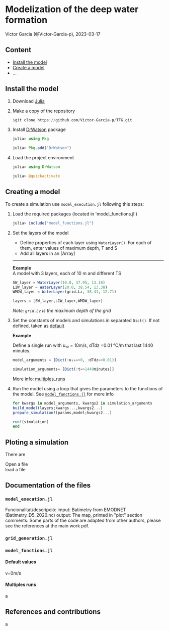 # Modelization of the deep water formation

Victor Garcia (@Victor-Garcia-p), 2023-03-17

## Content

* [Install the model](#install-the-model)
* [Create a model](#creating-a-model)
* ...

## Install the model

1. Download [Julia](https://julialang.org/downloads/)
2. Make a copy of the repository

      ```julia
    $git clone https://github.com/Victor-Garcia-p/TFG.git
   ```

3. Install [DrWatson](https://github.com/JuliaDynamics/DrWatson.jl) package

    ```julia
    julia> using Pkg

    julia> Pkg.add("DrWatson")
   ```

4. Load the project environment

    ```julia
    julia> using DrWatson

    julia> @quickactivate
   ```

## Creating a model

To create a simulation use `model_execution.jl` following this steps:

1. Load the required packages (located in 'model_functions.jl')

   ```julia
   julia> include("model_functions.jl")
   ```

2. Set the layers of the model
    * Define properties of each layer using  `WaterLayer()`. For each of them, enter values of maximum depth, T and S
    * Add all layers in an [Array]  
  
    ---

    **Example**  
        A model with 3 layers, each of 10 m and different TS

    ```julia
   SW_layer = WaterLayer(10.0, 37.95, 13.18)
    LIW_layer = WaterLayer(20.0, 38.54, 13.38)
    WMDW_layer = WaterLayer(grid.Lz, 38.41, 12.71)

    layers = [SW_layer,LIW_layer,WMDW_layer]
   ```

    _Note: `grid.Lz` is the maximum depth of the grid_

3. Set the constants of models and simulations in separated `Dict()`. If not defined, taken as [default](#default-values)

    **Example**

    Define a single run with u₁₀ = 10m/s, dTdz =0.01 °C/m that last 1440 minutes.
  
    ```julia
    model_arguments = [Dict(:u₁₀=>0, :dTdz=>0.01)]

    simulation_arguments= [Dict(:t=>1440minutes)]
   ```

   More info: [multiples_runs](#multiples-runs)

4. Run the model using a loop that gives the parameters to the functions of the model. See [`model_functions.jl`](#model_functionsjl) for more info

    ```julia
   for kwargs in model_arguments, kwargs2 in simulation_arguments
    build_model(layers;kwargs...,kwargs2...)
    prepare_simulation!(params,model;kwargs2...)
    
    run!(simulation)
    end
   ```

## Ploting a simulation

There are

Open a file  
load a file  

## Documentation of the files

### `model_execution.jl`

Funcionalitat/descripció:
imput: Batimetry from EMODNET (Batimetry_D5_2020.nc)
output: The map, printed in "plot" section
comments: Some parts of the code are adapted from other authors, please
see the references at the main work pdf.

### `grid_generation.jl`

### `model_functions.jl`

#### **Default values**

v=0m/s

#### Multiples runs

a

## References and contributions

a
